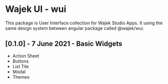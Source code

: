 # Wajek UI - wui

This package is User Interface collection for Wajek Studio Apps. It using the same design system between angular package called @wajek/wui.

## [0.1.0] - 7 June 2021 - Basic Widgets

- Action Sheet
- Buttons
- List Tile
- Modal
- Themes